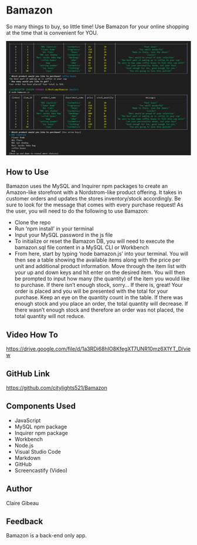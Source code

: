 # Bamazon
So many things to buy, so little time! Use Bamazon for your online shopping at the time that is convenient for YOU. 

![Image of Bamazon](/Bamazon.PNG)

## How to Use
Bamazon uses the MySQL and Inquirer npm packages to create an Amazon-like storefront with a Nordstrom-like product offering. It takes in customer orders and updates the stores inventory/stock accordingly. Be sure to look for the message that comes with every purchase request! 
As the user, you will need to do the following to use Bamazon:
* Clone the repo
* Run ‘npm install’ in your terminal
* Input your MySQL password in the js file
* To initialize or reset the Bamazon DB, you will need to execute the bamazon.sql file content in a MySQL CLI or Workbench
* From here, start by typing ‘node bamazon.js’ into your terminal. You will then see a table showing the available items along with the price per unit and additional product information. Move through the item list with your up and down keys and hit enter on the desired item. You will then be prompted to input how many (the quantity) of the item you would like to purchase. If there isn’t enough stock, sorry… If there is, great! Your order is placed and you will be presented with the total for your purchase. Keep an eye on the quantity count in the table. If there was enough stock and you place an order, the total quantity will decrease. If there wasn’t enough stock and therefore an order was not placed, the total quantity will not reduce. 

## Video How To
https://drive.google.com/file/d/1a3RDi68hIO8KfegXT7UNR10mz6X1YT_D/view

## GitHub Link
https://github.com/citylights521/Bamazon

## Components Used
* JavaScript
* MySQL npm package
* Inquirer npm package
* Workbench
* Node.js
* Visual Studio Code
* Markdown
* GitHub
* Screencastify (Video)

## Author
Claire Gibeau

## Feedback
Bamazon is a back-end only app.
